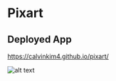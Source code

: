 # Pixart

## Deployed App

https://calvinkim4.github.io/pixart/

![alt text](https://user-images.githubusercontent.com/10161700/59949315-bd85ef80-9440-11e9-8044-630aa269fa1f.png "screenshot")
